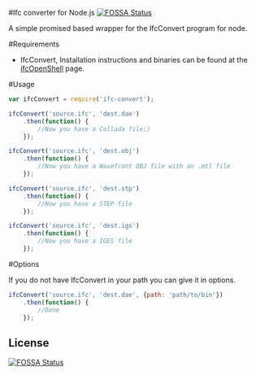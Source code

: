#Ifc converter for Node.js
[![FOSSA Status](https://app.fossa.io/api/projects/git%2Bgithub.com%2FbleungAtGTI%2Fifc-convert.svg?type=shield)](https://app.fossa.io/projects/git%2Bgithub.com%2FbleungAtGTI%2Fifc-convert?ref=badge_shield)


A simple promised based wrapper for the IfcConvert program for node.

#Requirements

- IfcConvert, Installation instructions and binaries can be found at the [ifcOpenShell](http://ifcopenshell.org/ifcconvert.html) page.

#Usage

```javascript
var ifcConvert = require('ifc-convert');

ifcConvert('source.ifc', 'dest.dae')
    .then(function() {
        //Now you have a Collada file;)
    });

ifcConvert('source.ifc', 'dest.obj')
    .then(function() {
        //Now you have a Wavefront OBJ file with an .mtl file
    });

ifcConvert('source.ifc', 'dest.stp')
    .then(function() {
        //Now you have a STEP file
    });

ifcConvert('source.ifc', 'dest.igs')
    .then(function() {
        //Now you have a IGES file
    });

```

#Options

If you do not have IfcConvert in your path you can give it in options.

```javascript
ifcConvert('source.ifc', 'dest.dae', {path: 'path/to/bin'})
    .then(function() {
        //Done
    });
```


## License
[![FOSSA Status](https://app.fossa.io/api/projects/git%2Bgithub.com%2FbleungAtGTI%2Fifc-convert.svg?type=large)](https://app.fossa.io/projects/git%2Bgithub.com%2FbleungAtGTI%2Fifc-convert?ref=badge_large)